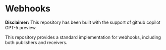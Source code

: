 # Webhooks

**Disclaimer:** This repository has been built with the support of github copilot GPT-5 preview.

This repository provides a standard implementation for webhooks, including both publishers and receivers.
